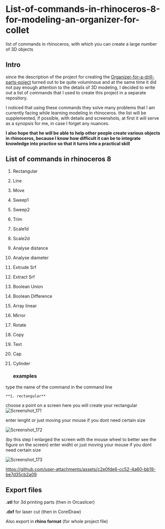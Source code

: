 # List-of-commands-in-rhinoceros-8-for-modeling-an-organizer-for-collet
list of commands in rhinoceros, with which you can create a large number of 3D objects  

## Intro  

since the description of the project for creating the [Organizer-for-a-drill-parts-poject](https://github.com/m2415146/Organizer-for-a-drill-parts)  turned out to be quite voluminous and at the same time it did not pay enough attention to the details of 3D modeling, I decided to write out a list of commands that I used to create this project in a separate repository.  

I noticed that using these commands they solve many problems that I am currently facing while learning modeling in rhinoceros. the list will be supplemented, if possible, with details and screenshots, at first it will serve as a synopsis for me, in case I forget any nuances.  

**I also hope that he will be able to help other people create various objects in rhinoceros, because I know how difficult it can be to integrate knowledge into practice so that it turns into a practical skill**  

## List of commands in rhinoceros 8  

1. Rectangular
2. Line
3. Move
4. Sweep1
5. Sweep2
6. Trim
7. Scale1d
8. Scale2d
9. Analyse distance
10. Analyse diameter
11. Extrude Srf 
12. Extract Srf
13. Boolean Union
14. Boolean Difference
15. Array linear
16. Mirror
17. Rotate
18. Copy
19. Text
20. Cap
21. Cylinder

    ### examples

   type the name of the command in the command line 

    **1. rectangular**  
 choose a point on a screen here you will create your rectangular
![Screenshot_171](https://github.com/user-attachments/assets/5cb0f5e3-45d9-4853-8751-ee4f7041d992)  

enter lenght or just moving your mouse if you dont need certain size  

![Screenshot_172](https://github.com/user-attachments/assets/3a803a8c-8e49-4055-85d1-66e94d813a27)  

(by this step I enlarged the screen with the mouse wheel to better see the figure on the screen) enter widht or just moving your mouse if you dont need certain size

![Screenshot_173](https://github.com/user-attachments/assets/814a8b33-6918-47fa-b41f-2cce74ffb964)



https://github.com/user-attachments/assets/c2e0fde6-cc52-4a60-bb19-be7d35cb2a09


    
## Export files  

**.stl** for 3d printing parts (then in Orcaslicer)  

**.dxf** for laser cut (then in CorelDraw)  

Also export in **rhino format** (for whole project file)
